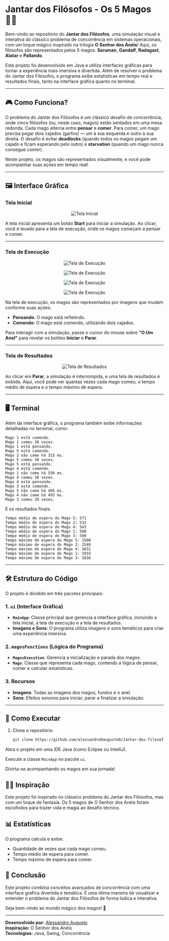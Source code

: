 # Jantar dos Filósofos - Os 5 Magos 🧙‍♂️

Bem-vindo ao repositório do **Jantar dos Filósofos**, uma simulação visual e interativa do clássico problema de concorrência em sistemas operacionais, com um toque mágico inspirado na trilogia **O Senhor dos Anéis**! Aqui, os filósofos são representados pelos 5 magos: **Saruman**, **Gandalf**, **Radagast**, **Alatar** e **Pallando**.

Este projeto foi desenvolvido em Java e utiliza interfaces gráficas para tornar a experiência mais imersiva e divertida. Além de resolver o problema do Jantar dos Filósofos, o programa exibe estatísticas em tempo real e resultados finais, tanto na interface gráfica quanto no terminal.

---

## 🎮 Como Funciona?

O problema do Jantar dos Filósofos é um clássico desafio de concorrência, onde cinco filósofos (ou, neste caso, magos) estão sentados em uma mesa redonda. Cada mago alterna entre **pensar** e **comer**. Para comer, um mago precisa pegar dois cajados (garfos) — um à sua esquerda e outro à sua direita. O desafio é evitar **deadlocks** (quando todos os magos pegam um cajado e ficam esperando pelo outro) e **starvation** (quando um mago nunca consegue comer).

Neste projeto, os magos são representados visualmente, e você pode acompanhar suas ações em tempo real!

---

## 🖼️ Interface Gráfica

### Tela Inicial
<p align="center">
  <img src="https://github.com/user-attachments/assets/55c877b3-5d30-4df9-b7a3-6002f67837c5" alt="Tela Inicial">
</p>

A tela inicial apresenta um botão **Start** para iniciar a simulação. Ao clicar, você é levado para a tela de execução, onde os magos começam a pensar e comer.

---

### Tela de Execução
<p align="center">
  <img src="https://github.com/user-attachments/assets/80678b01-e9bd-445c-92c2-f877cef10a4a" alt="Tela de Execução">
</p>
<p align="center">
  <img src="https://github.com/user-attachments/assets/d2acae21-66f1-42cf-8068-c058de4a7c18" alt="Tela de Execução">
</p>
<p align="center">
  <img src="https://github.com/user-attachments/assets/e1825156-643f-453f-8423-2ab1e384a244" alt="Tela de Execução">
</p>
<p align="center">
  <img src="https://github.com/user-attachments/assets/ffa4e7ba-b024-47d1-9388-cfbee6e89328" alt="Tela de Execução">
</p>

Na tela de execução, os magos são representados por imagens que mudam conforme suas ações:
- **Pensando**: O mago está refletindo.
- **Comendo**: O mago está comendo, utilizando dois cajados.

Para interagir com a simulação, passe o cursor do mouse sobre **"O Um Anel"** para revelar os botões **Iniciar** e **Parar**.

---

### Tela de Resultados
<p align="center">
  <img src="https://github.com/user-attachments/assets/ffc550df-14bb-4846-b134-75dac03a4841" alt="Tela de Resultados">
</p>

Ao clicar em **Parar**, a simulação é interrompida, e uma tela de resultados é exibida. Aqui, você pode ver quantas vezes cada mago comeu, o tempo médio de espera e o tempo máximo de espera.

---


## 🖥️ Terminal

Além da interface gráfica, o programa também exibe informações detalhadas no terminal, como:

```plaintext
Mago 1 está comendo.
Mago 1 comeu 38 vezes.
Mago 1 está pensando.
Mago 5 está comendo.
Mago 2 não come há 315 ms.
Mago 5 comeu 38 vezes.
Mago 5 está pensando.
Mago 4 está comendo.
Mago 1 não come há 556 ms.
Mago 4 comeu 38 vezes.
Mago 4 está pensando.
Mago 3 está comendo.
Mago 5 não come há 405 ms.
Mago 4 não come há 493 ms.
Mago 3 comeu 39 vezes.
```

E os resultados finais:

```plaintext
Tempo médio de espera do Mago 5: 571
Tempo médio de espera do Mago 2: 532
Tempo médio de espera do Mago 4: 543
Tempo médio de espera do Mago 1: 500
Tempo médio de espera do Mago 3: 599
Tempo máximo de espera do Mago 5: 1580
Tempo máximo de espera do Mago 2: 1549
Tempo máximo de espera do Mago 4: 1631
Tempo máximo de espera do Mago 1: 1933
Tempo máximo de espera do Mago 3: 1816
```


---

## 🛠️ Estrutura do Código

O projeto é dividido em três pacotes principais:

### 1. **`ui` (Interface Gráfica)**
- **`MainApp`**: Classe principal que gerencia a interface gráfica, incluindo a tela inicial, a tela de execução e a tela de resultados.
- **Imagens e Sons**: O programa utiliza imagens e sons temáticos para criar uma experiência imersiva.

### 2. **`magosFunctions` (Lógica do Programa)**
- **`MagosExecution`**: Gerencia a inicialização e parada dos magos.
- **`Mago`**: Classe que representa cada mago, contendo a lógica de pensar, comer e calcular estatísticas.

### 3. **Recursos**
- **Imagens**: Todas as imagens dos magos, fundos e o anel.
- **Sons**: Efeitos sonoros para iniciar, parar e finalizar a simulação.

---

## 🎯 Como Executar

1. Clone o repositório:
   ```bash
   git clone https://github.com/alessandro0augusto0/Jantar-dos-filosofos.git

Abra o projeto em uma IDE Java (como Eclipse ou IntelliJ).

Execute a classe `MainApp` no pacote `ui`.

Divirta-se acompanhando os magos em sua jornada!

## 🧙‍♂️ Inspiração
Este projeto foi inspirado no clássico problema do Jantar dos Filósofos, mas com um toque de fantasia. Os 5 magos de O Senhor dos Anéis foram escolhidos para trazer vida e magia ao desafio técnico.

## 📊 Estatísticas
O programa calcula e exibe:
- Quantidade de vezes que cada mago comeu.
- Tempo médio de espera para comer.
- Tempo máximo de espera para comer.

## 🎉 Conclusão
Este projeto combina conceitos avançados de concorrência com uma interface gráfica divertida e temática. É uma ótima maneira de visualizar e entender o problema do Jantar dos Filósofos de forma lúdica e interativa.

Seja bem-vindo ao mundo mágico dos magos! 🌟

---

**Desenvolvido por:** [Alessandro Augusto](https://github.com/alessandro0augusto0)  
**Inspiração:** O Senhor dos Anéis  
**Tecnologias:** Java, Swing, Concorrência
